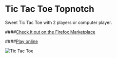 # Tic Tac Toe Topnotch

Sweet Tic Tac Toe with 2 players or computer player.

####[Check it out on the Firefox Marketplace](https://marketplace.firefox.com/app/tic-tac-toe-topnotch/)

####[Play online](https://costava.github.io/Tic-Tac-Toe-Topnotch/dist/)

![Tic Tac Toe](https://i.imgur.com/nxxYuUI.png)
